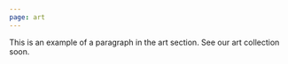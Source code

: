 ```yaml
---
page: art
---
```

This is an example of a paragraph in the art section. 
See our art collection soon.